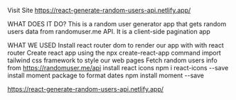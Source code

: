 Visit Site
https://react-generate-random-users-api.netlify.app/

WHAT DOES IT DO?
This is a random user generator app that gets random users data from randomuser.me API. It is a  client-side pagination app

WHAT WE USED
Install react router dom to render our app with with react router
Create react app using the npx create-react-app command
import tailwind css framework to style our web pages
Fetch random users info from https://randomuser.me/api
install react icons npm i react-icons --save
install moment package to format dates npm install moment --save

https://react-generate-random-users-api.netlify.app/
